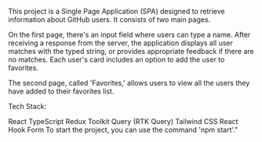 This project is a Single Page Application (SPA) designed to retrieve information about GitHub users. It consists of two main pages.

On the first page, there's an input field where users can type a name. After receiving a response from the server, the application displays all user matches with the typed string, or provides appropriate feedback if there are no matches. Each user's card includes an option to add the user to favorites.

The second page, called 'Favorites,' allows users to view all the users they have added to their favorites list.

Tech Stack:

React
TypeScript
Redux Toolkit Query (RTK Query)
Tailwind CSS
React Hook Form
To start the project, you can use the command 'npm start'."
